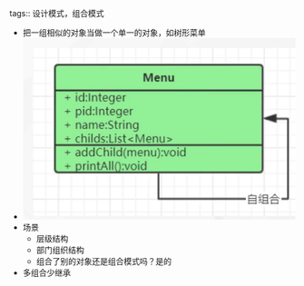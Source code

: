 tags:: 设计模式，组合模式

- 把一组相似的对象当做一个单一的对象，如树形菜单
- ![image.png](../assets/image_1680416355566_0.png)
- 场景
	- 层级结构
	- 部门组织结构
	- 组合了别的对象还是组合模式吗？是的
- 多组合少继承